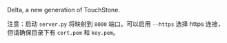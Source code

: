 Delta, a new generation of TouchStone.

注意：启动 `server.py` 将映射到 `8000` 端口。可以启用 `--https` 选择 https 连接，但请确保目录下有 `cert.pem` 和 `key.pem`。
